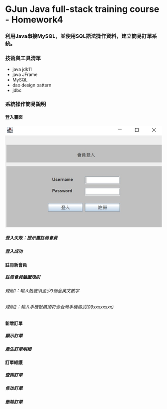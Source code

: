 # GJun Java full-stack training course - Homework4
### 利用Java串接MySQL，並使用SQL語法操作資料，建立簡易訂單系統。
### 技術與工具清單
- java jdk11
- java JFrame
- MySQL
- dao design pattern
- jdbc

### 系統操作簡易說明
#### 登入畫面
![image](./images/loginUI.jpg)
##### 登入失敗：提示需註冊會員
##### 登入成功

#### 註冊新會員
##### 註冊會員驗證規則
###### 規則1：輸入帳號須至少3個全英文數字
###### 規則2：輸入手機號碼須符合台灣手機格式(09xxxxxxxx)

#### 新增訂單
##### 顯示訂單
##### 產生訂單明細

#### 訂單維護
##### 查詢訂單
##### 修改訂單
##### 刪除訂單